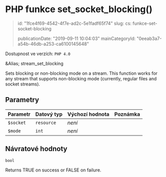 PHP funkce set_socket_blocking()
================================

> id: "1fce4f69-4542-4f7e-ad2c-5e1fadf65f74"
> slug:
> 	cs: funkce-set-socket-blocking
>
> publicationDate: "2019-09-11 10:04:03"
> mainCategoryId: "0eeab3a7-a54b-46db-a253-ca6100145648"

Dostupnost ve verzích: `PHP 4.0`

&Alias; <function>stream_set_blocking</function>
<p>Sets blocking or non-blocking mode on a stream.
This function works for any stream that supports non-blocking mode (currently, regular files and socket streams).


Parametry
--------------

| Parametr | Datový typ | Výchozí hodnota | Poznámka |
|-----|-----|-----|-----|
| `$socket` | `resource` | *není* |  |
| `$mode` | `int` | *není* |  |


Návratové hodnoty
----------------

`bool`

Returns TRUE on success or FALSE on failure.
